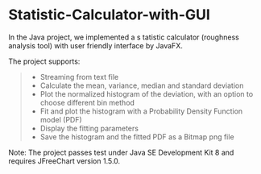 # Statistic-Calculator-with-GUI
In the Java project, we implemented a s tatistic calculator (roughness analysis tool) with user friendly interface by JavaFX.

The project supports:  
>- Streaming from text file  
>- Calculate the mean, variance, median and standard deviation  
>- Plot the normalized histogram of the deviation, with an option to choose different bin method  
>- Fit and plot the histogram with a Probability Density Function model (PDF)  
>- Display the fitting parameters  
>- Save the histogram and the fitted PDF as a Bitmap png file  

Note: The project passes test under Java SE Development Kit 8 and requires JFreeChart version 1.5.0.
